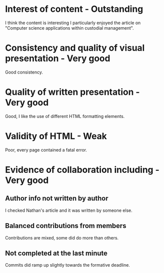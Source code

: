 # Interest of content - Outstanding

I think the content is interesting I particularly enjoyed the article on "Computer science applications within custodial management".

# Consistency and quality of visual presentation - Very good

Good consistency.

# Quality of written presentation - Very good

Good, I like the use of different HTML formatting elements.

# Validity of HTML - Weak

Poor, every page contained a fatal error.

# Evidence of collaboration including - Very good

## Author info not written by author

I checked Nathan's article and it was written by someone else.

## Balanced contributions from members

Contributions are mixed, some did do more than others.

## Not completed at the last minute

Commits did ramp up slightly towards the formative deadline.
